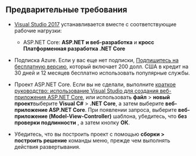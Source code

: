 ## <a name="prerequisites"></a>Предварительные требования

* [Visual Studio 2017](https://visualstudio.microsoft.com/downloads/?utm_medium=microsoft&utm_source=docs.microsoft.com&utm_campaign=button+cta&utm_content=download+vs2017) устанавливается вместе с соответствующие рабочие нагрузки:
  * ASP.NET Core: **ASP.NET и веб-разработка** и **кросс Платформенная разработка .NET Core**

* Подписка Azure. Если у вас еще нет подписки, [Подпишитесь на бесплатную версию](https://azure.microsoft.com/free/?ref=microsoft.com&utm_source=microsoft.com&utm_medium=doc&utm_campaign=visualstudio), который включает 200 долл. США в кредит на 30 дней и 12 месяцев бесплатно использовать популярные службы.

* Проект ASP.NET Core. Если вы не сделали, выполните [краткое руководство: использование Visual Studio для создания веб-приложения ASP.NET Core](../../ide/quickstart-aspnet-core.md), или использовать **файл** > **новый проект**выберите **Visual C#** > **.NET Core**, а затем выберите **веб-приложение ASP.NET Core**. При появлении запроса, выберите **веб-приложение (Model-View-Controller)** шаблона, убедитесь, что **без проверки подлинности** , а затем кнопку **ОК**.

* Убедитесь, что вы построить проект с помощью **сборки > построить решение** команды меню, прежде чем выполнять действия развертывания.
